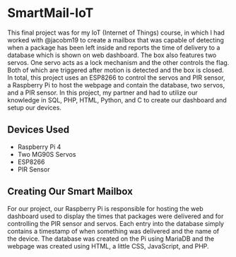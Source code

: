 # SmartMail-IoT
This final project was for my IoT (Internet of Things) course, in which I had worked with @jacobm19 to create a mailbox that was capable of 
detecting when a package has been left inside and reports the time of delivery to a database which is shown on web dashboard. The box also features two servos. One servo acts as a lock mechanism and the other controls the flag. Both of which are triggered after motion is detected
and the box is closed. In total, this project uses an ESP8266 to control the servos and PIR sensor, a Raspberry Pi to host the webpage and contain the database, two servos, and a PIR sensor. In this project, 
my partner and had to utilize our knowledge in SQL, PHP, HTML, Python, and C to create our dashboard and setup our devices.

## Devices Used
- Raspberry Pi 4
- Two MG90S Servos
- ESP8266
- PIR Sensor

## Creating Our Smart Mailbox
For our project, our Raspberry Pi is responsible for hosting the web dashboard used to display the times that packages were delivered and for controlling the PIR sensor and servos. Each entry into the database simply contains a timestamp of when something was delivered and the name of the device. The database was created on the Pi using MariaDB and the webpage was created using HTML, a little CSS, JavaScript, and PHP.
